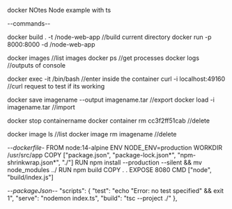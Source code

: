 docker NOtes
Node example with ts

--commands--

docker build . -t <your username>/node-web-app //build current directory
docker run -p 8000:8000 -d <your username>/node-web-app

docker images //list images
docker ps //get processes
docker logs <contrainer id>//outputs of console

docker exec -it <container id> /bin/bash //enter inside the container
curl -i localhost:49160 //curl request to test if its working

docker save imagename --output imagename.tar  //export
docker load -i imagename.tar //import

docker stop containername
docker container rm cc3f2ff51cab //delete

docker image ls //list
docker image rm imagename //delete



--*dockerfile*-
FROM node:14-alpine
ENV NODE_ENV=production
WORKDIR /usr/src/app
COPY ["package.json", "package-lock.json*", "npm-shrinkwrap.json*", "./"]
RUN npm install --production --silent && mv node_modules ../
RUN npm build
COPY . .
EXPOSE 8080
CMD ["node", "build/index.js"]

--*packageJson*--
"scripts": {
    "test": "echo \"Error: no test specified\" && exit 1",
    "serve": "nodemon index.ts",
    "build": "tsc --project ./"
  },